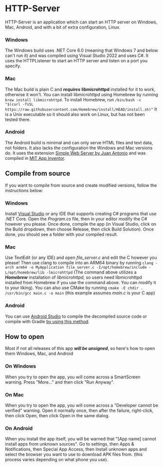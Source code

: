# HTTP-Server
HTTP-Server is an application which can start an HTTP server on Windows, Mac, Android, and with a bit of extra configuration, Linux.

### Windows
The Windows build uses .NET Core 6.0 (meaning that Windows 7 and below can't run it) and was compiled using Visual Studio 2022 and uses C#. It uses the HTTPListener to start an HTTP server and listen on a port you specify.

### Mac
The Mac build is plain C and ***requires*** **libmicrohttpd** installed for it to work, otherwise it won't. You can install libmicrohttpd using Homebrew by running
`brew install libmicrohttpd`. 
To install Homebrew, run
`/bin/bash -c "$(curl -fsSL https://raw.githubusercontent.com/Homebrew/install/HEAD/install.sh)"`
It is a Unix executable so it should also work on Linux, but has not been tested there.

### Android
The Android build is minimal and can only serve HTML files and text data, not folders. It also lacks the configuration the Windows and Mac versions do.
It uses the extension [Simple Web Server by Juan Antonio](https://groups.google.com/g/mitappinventortest/c/-tn-UY7YJGs/m/tpivqjkVCgAJ) and was compiled in [MIT App Inventor](https://appinventor.mit.edu/).

## Compile from source
If you want to compile from source and create modified versions, follow the instructions below:
### Windows
Install [Visual Studio](https://visualstudio.microsoft.com/thank-you-downloading-visual-studio/?sku=Community&channel=Release&version=VS2022&source=VSLandingPage&cid=2030&passive=false) or any IDE that supports creating C# programs that use .NET Core.
Open the *Program.cs* file, then in your editor modify the C# however you please. Once done, compile the app (in Visual Studio, click on the Build dropdown, then choose Release, then click Build Solution). Once done, you should see a folder with your compiled result.
### Mac
Use TextEdit (or any IDE) and open *file_server.c* and edit the C however you please!
Then use clang to compile into an ARM64 binary by running
`clang -arch arm64 -o MyApplication file_server.c -I/opt/homebrew/include -L/opt/homebrew/lib -lmicrohttpd`
(The command above utilizes a ***Homebrew*** installation of *libmicrohttpd*, so users need libmicrohttpd installed from Homebrew if you use the command above. You can modify it to your liking).
You can also use CMake by running
`cmake -E chdir . /usr/bin/gcc main.c -o main` (this example assumes *main.c* is your C app) 
### Android
You can use [Android Studio](https://developer.android.com/studio) to compile the decompiled source code or compile with Gradle [by using this method](https://stackoverflow.com/questions/39538021/compiling-android-source-code). 

## How to open
Most if not all releases of this app _**will be unsigned**_, so here's how to open them Windows, Mac, and Android
### On Windows
When you try to open the app, you will come across a SmartScreen warning. Press "More..." and then click "Run Anyway".
### On Mac
When you try to open the app, you will come across a "Developer cannot be verified" warning. Open it normally once, then after the failure, right-click, then click Open, then click Open in the same dialog. 
### On Android
When you install the app itself, you will be warned that "[App name] cannot install apps from unknown sources". Go to settings, then Apps & Notifications, then Special App Access, then Install unknown apps and select the browser you want to use to download APK files from. 
(this process varies depending on what phone you use).
